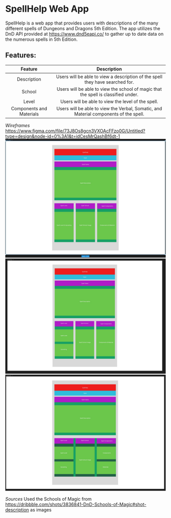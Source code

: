 # SpellHelp Web App

SpellHelp is a web app that provides users with descriptions of the many different spells of Dungeons and Dragons 5th Edition. The app utilizes the DnD API provided at https://www.dnd5eapi.co/ to gather up to date data on the numerous spells in 5th Edition. 

## **Features:**

|Feature|Description|
| :-----: | :-----: |
|Description|Users will be able to view a description of the spell they have searched for.|
|School|Users will be able to view the school of magic that the spell is classified under.|
|Level|Users will be able to view the level of the spell.|
|Components and Materials|Users will be able to view the Verbal, Somatic, and Material components of the spell.|

*_*Wireframes*_*
https://www.figma.com/file/73J8Os8gcn3VXOAcFFzo0G/Untitled?type=design&node-id=0%3A1&t=idCesMrQashBf6dt-1
![Layout of the app](wireframes/Wireframe1.jpg)
![Updated Layout of the app](wireframes/Wireframe2.jpg)
![Updated Layout of the app](wireframes/Wireframe3.jpg)

*_*Sources*_*
Used the Schools of Magic from https://dribbble.com/shots/3836841-DnD-Schools-of-Magic#shot-description as images